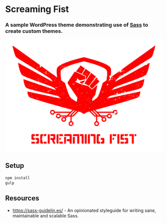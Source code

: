 # Screaming Fist

### A sample WordPress theme demonstrating use of [Sass](https://sass-lang.com) to create custom themes.

![Screaming Fist Logo created by [Michael Wolfe](http://www.wolfecreativedesign.com/#/screaming-fist/)](./screaming-fist-logo.png)

## Setup

```
npm install
gulp
```

## Resources

* <https://sass-guidelin.es/> - An opinionated styleguide for writing sane, maintainable and scalable Sass.

